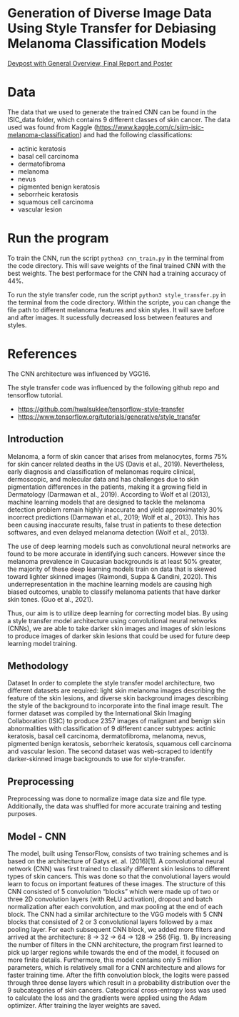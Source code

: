 # Generation of Diverse Image Data Using Style Transfer for Debiasing Melanoma Classification Models

[Devpost with General Overview, Final Report and Poster](https://devpost.com/software/dl-on-the-dl?ref_content=my-projects-tab&ref_feature=my_projects)

# Data
The data that we used to generate the trained CNN can be found in the ISIC_data folder, which contains 9 different classes of skin cancer. The data used was found from Kaggle (https://www.kaggle.com/c/siim-isic-melanoma-classification) and had the following classifications:
- actinic keratosis
- basal cell carcinoma
- dermatofibroma
- melanoma
- nevus
- pigmented benign keratosis
- seborrheic keratosis
- squamous cell carcinoma
- vascular lesion

# Run the program 
To train the CNN, run the script `python3 cnn_train.py` in the terminal from the code directory. This will save weights of the final trained CNN with the best weights. The best performace for the CNN had a training accuracy of 44%. 

To run the style transfer code, run the script `python3 style_transfer.py` in the terminal from the code directory. Within the scripte, you can change the file path to different melanoma features and skin styles. It will save before and after images. It sucessfully decreased loss between features and styles. 

# References 
The CNN architecture was influenced by VGG16. 

The style transfer code was influenced by the following github repo and tensorflow tutorial. 
- https://github.com/hwalsuklee/tensorflow-style-transfer
- https://www.tensorflow.org/tutorials/generative/style_transfer

## Introduction
Melanoma, a form of skin cancer that arises from melanocytes, forms 75% for skin cancer related deaths in the US (Davis et al., 2019). Nevertheless, early diagnosis and classification of melanomas require clinical, dermoscopic, and molecular data and has challenges due to skin pigmentation differences in the patients, making it a growing field in Dermatology (Darmawan et al., 2019). According to Wolf et al (2013), machine learning models that are designed to tackle the melanoma detection problem remain highly inaccurate and yield approximately 30% incorrect predictions (Darmawan et al., 2019; Wolf et al., 2013). This has been causing inaccurate results, false trust in patients to these detection softwares, and even delayed melanoma detection (Wolf et al., 2013).
 
The use of deep learning models such as convolutional neural networks are found to be more accurate in identifying such cancers. However since the melanoma prevalence in Caucasian backgrounds is at least 50% greater, the majority of these deep learning models train on data that is skewed toward lighter skinned images (Raimondi, Suppa & Gandini, 2020). This underrepresentation in the machine learning models are causing high biased outcomes, unable to classify melanoma patients that have darker skin tones. (Guo et al., 2021).
 
Thus, our aim is to utilize deep learning for correcting model bias. By using a style transfer model architecture using convolutional neural networks (CNNs), we are able to take darker skin images and images of skin lesions to produce images of darker skin lesions that could be used for future deep learning model training. 
 
 
## Methodology
Dataset
In order to complete the style transfer model architecture, two different datasets are required: light skin melanoma images describing the feature of the skin lesions, and diverse skin background images describing the style of the background to incorporate into the final image result. The former dataset was compiled by the International Skin Imaging Collaboration (ISIC) to produce 2357 images of malignant and benign skin abnormalities with classification of 9 different cancer subtypes: actinic keratosis, basal cell carcinoma, dermatofibroma, melanoma, nevus, pigmented benign keratosis, seborrheic keratosis, squamous cell carcinoma and vascular lesion. The second dataset was web-scraped to identify darker-skinned image backgrounds to use for style-transfer. 
 
## Preprocessing
Preprocessing was done to normalize image data size and file type. Additionally, the data was shuffled for more accurate training and testing purposes.
 
## Model - CNN
The model, built using TensorFlow, consists of two training schemes and is based on the architecture of Gatys et. al. (2016)[1]. A convolutional neural network (CNN) was first trained to classify different skin lesions to different types of skin cancers. This was done so that the convolutional layers would learn to focus on important features of these images. The structure of this CNN consisted of 5 convolution “blocks” which were made up of two or three 2D convolution layers (with ReLU activation), dropout and batch normalization after each convolution, and max pooling at the end of each block. The CNN had a similar architecture to the VGG models with 5 CNN blocks that consisted of 2 or 3 convolutional layers followed by a max pooling layer. For each subsequent CNN block, we added more filters and arrived at the architecture: 8 → 32  → 64 → 128 → 256 (Fig. 1). By increasing the number of filters in the CNN architecture, the program first learned to pick up larger regions while towards the end of the model, it focused on more finite details. Furthermore, this model contains only 5 million parameters, which is relatively small for a CNN architecture and allows for faster training time. After the fifth convolution block, the logits were passed through three dense layers which result in a probability distribution over the 9 subcategories of skin cancers. Categorical cross-entropy loss was used to calculate the loss and the gradients were applied using the Adam optimizer. After training the layer weights are saved. 
